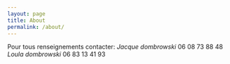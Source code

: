 ```yaml
---
layout: page
title: About
permalink: /about/
---
```


Pour tous renseignements contacter:
*Jacque dombrowski* 06 08 73 88 48
*Loula dombrowski* 06 83 13 41 93
